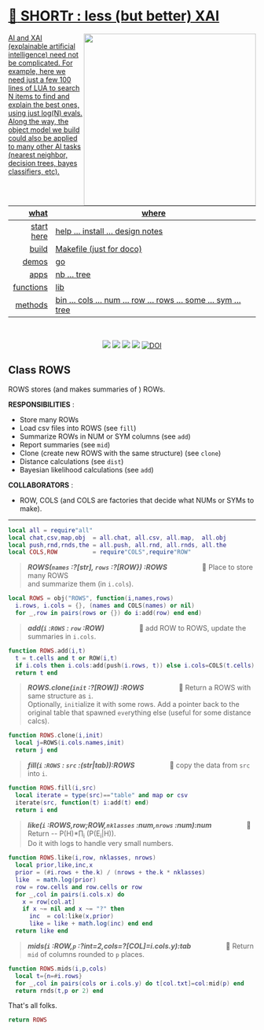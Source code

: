 # [:high_brightness: SHORTr : less (but better) XAI](all.md)

<a href="all.md"><img align=right width=350 src="https://ernesto.net/wp-content/uploads/2021/01/img6-home5.png">

AI and XAI (explainable artificial intelligence) need not be complicated.
For example, here we need just a few 100 lines of LUA to search
N items to  find and explain the best ones, using just log(N) evals. Along the way,
the object model we build could also be applied to  many other AI tasks (nearest neighbor,
decision trees, bayes classifiers, etc).



|       what | where                                                                                                         |
|-----------:|---------------------------------------------------------------------------------------------------------------|
| start here | [help](all.md) &hellip;  [install](/INSTALL.md) &hellip; [design notes](design.md)     |         
|      build | [Makefile](https://github.com/timm/shortr/blob/master/etc/src/Makefile) (just for doco)                      |
|      demos | [go](go.md)                                                                                                   |
|       apps | [nb](nb.md) &hellip; [tree](tree.md)                                                                                |
|  functions | [lib](lib.md)                                                                                                 |
|    methods | [bin](bin.md) &hellip; [cols](cols.md) &hellip; [num](num.md) &hellip; [row](row.md) &hellip; [rows](rows.md) &hellip; [some](some.md) &hellip; [sym](sym.md) &hellip; [tree](tree.md) |

<br clear=all>
<p align=center>
<a href=".."><img src="https://img.shields.io/badge/Lua-%232C2D72.svg?logo=lua&logoColor=white"></a>
<a href=".."><img src="https://img.shields.io/badge/checked--by-syntastic-yellow?logo=Checkmarx&logoColor=white"></a>
<a href="https://github.com/timm/shortr/actions/workflows/tests.yml"><img src="https://github.com/timm/shortr/actions/workflows/tests.yml/badge.svg"></a>
<a href="https://opensource.org/licenses/BSD-2-Clause"><img  src="https://img.shields.io/badge/License-BSD%202--Clause-orange.svg?logo=opensourceinitiative&logoColor=white"></a>
<a href="https://zenodo.org/badge/latestdoi/206205826"> <img  src="https://zenodo.org/badge/206205826.svg" alt="DOI"></a> 
</p>

## Class ROWS
 ROWS stores (and makes summaries  of )    ROWs.

**RESPONSIBILITIES** : 
- Store many ROWs
- Load csv files into ROWS (see `fill`)
- Summarize ROWs in NUM or SYM columns (see `add`)
- Report summaries (see `mid`)
- Clone (create new ROWS with the same structure) (see `clone`)
- Distance calculations (see `dist`)
- Bayesian likelihood calculations (see `add`)   

**COLLABORATORS** :
- ROW, COLS (and COLS are factories  that decide what NUMs or SYMs to make).
------------------------------------------------------------



```lua
local all = require"all"
local chat,csv,map,obj  = all.chat, all.csv, all.map,  all.obj
local push,rnd,rnds,the = all.push, all.rnd, all.rnds, all.the
local COLS,ROW          = require"COLS",require"ROW"
```


> ***ROWS(`names` :?[str], `rows` :?[ROW}) :ROWS***&nbsp; &nbsp; &nbsp; &nbsp; &nbsp; &nbsp; &nbsp; &nbsp; &nbsp; :speech_balloon:  Place to store many ROWS  
 and summarize them (in `i.cols`).



```lua
local ROWS = obj("ROWS", function(i,names,rows) 
  i.rows, i.cols = {}, (names and COLS(names) or nil)
  for _,row in pairs(rows or {}) do i:add(row) end end)
```


> ***add(`i` :`ROWS` : `row` :ROW)***&nbsp; &nbsp; &nbsp; &nbsp; &nbsp; &nbsp; &nbsp; &nbsp; &nbsp; :speech_balloon:  add ROW to ROWS, update the summaries in `i.cols`.  



```lua
function ROWS.add(i,t) 
  t = t.cells and t or ROW(i,t)
  if i.cols then i.cols:add(push(i.rows, t)) else i.cols=COLS(t.cells) end 
  return t end
```


> ***ROWS.clone(`init` :?[ROW]) :ROWS***&nbsp; &nbsp; &nbsp; &nbsp; &nbsp; &nbsp; &nbsp; &nbsp; &nbsp; :speech_balloon:  Return a ROWS with same structure as `i`.   
Optionally, `init`ialize it with some rows. Add a pointer back to the 
original table that spawned `eve`rything else (useful for some distance calcs).



```lua
function ROWS.clone(i,init)
  local j=ROWS(i.cols.names,init)
  return j end
```


> ***fill(`i` :`ROWS` : `src` :(str|tab)):ROWS***&nbsp; &nbsp; &nbsp; &nbsp; &nbsp; &nbsp; &nbsp; &nbsp; &nbsp; :speech_balloon:  copy the data from `src` into `i`.  



```lua
function ROWS.fill(i,src)
  local iterate = type(src)=="table" and map or csv
  iterate(src, function(t) i:add(t) end) 
  return i end
```


> ***like(`i` :ROWS,row;ROW,`nklasses` :num,`nrows` :num):num***&nbsp; &nbsp; &nbsp; &nbsp; &nbsp; &nbsp; &nbsp; &nbsp; &nbsp; :speech_balloon:  Return -- P(H)*&prod;<sub>i</sub> (P(E<sub>i</sub>|H)).   
Do it with logs to handle very small numbers.



```lua
function ROWS.like(i,row, nklasses, nrows)
  local prior,like,inc,x
  prior = (#i.rows + the.k) / (nrows + the.k * nklasses)
  like  = math.log(prior)
  row = row.cells and row.cells or row
  for _,col in pairs(i.cols.x) do
    x = row[col.at]
    if x ~= nil and x ~= "?" then
      inc  = col:like(x,prior)
      like = like + math.log(inc) end end
  return like end
```


> ***mids(`i` :ROW,`p` :?int=2,cols=?[COL]=i.cols.y):tab***&nbsp; &nbsp; &nbsp; &nbsp; &nbsp; &nbsp; &nbsp; &nbsp; &nbsp; :speech_balloon:  Return `mid` of columns rounded to `p` places.  



```lua
function ROWS.mids(i,p,cols) 
  local t={n=#i.rows}
  for _,col in pairs(cols or i.cols.y) do t[col.txt]=col:mid(p) end
  return rnds(t,p or 2) end
```


That's all folks.



```lua
return ROWS
```



